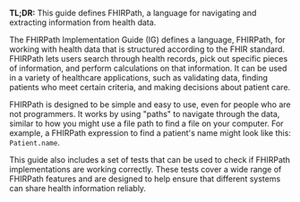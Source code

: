 **TL;DR:** This guide defines FHIRPath, a language for navigating and extracting information from health data. 

The FHIRPath Implementation Guide (IG) defines a language, FHIRPath, for working with health data that is structured according to the FHIR standard.  FHIRPath lets users search through health records, pick out specific pieces of information, and perform calculations on that information. It can be used in a variety of healthcare applications, such as validating data, finding patients who meet certain criteria, and making decisions about patient care. 

FHIRPath is designed to be simple and easy to use, even for people who are not programmers. It works by using "paths" to navigate through the data, similar to how you might use a file path to find a file on your computer. For example, a FHIRPath expression to find a patient's name might look like this: `Patient.name`.

This guide also includes a set of tests that can be used to check if FHIRPath implementations are working correctly.  These tests cover a wide range of FHIRPath features and are designed to help ensure that different systems can share health information reliably. 
